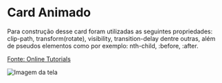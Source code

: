 # Card Animado

Para construção desse card foram utilizadas as seguintes propriedades: clip-path, transform(rotate), visibility, transition-delay dentre outras, além de pseudos elementos como por exemplo: nth-child, :before, :after.

[Fonte: Online Tutorials](https://www.youtube.com/watch?v=jUByQLfakJ8&feature=em-uploademail)

![Imagem da tela]()